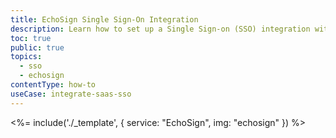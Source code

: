 ```yaml
---
title: EchoSign Single Sign-On Integration
description: Learn how to set up a Single Sign-on (SSO) integration with Adobe EchoSign and Auth0.
toc: true
public: true
topics:
  - sso
  - echosign
contentType: how-to
useCase: integrate-saas-sso
---
```


<%= include('./_template', {
  service: "EchoSign",
  img: "echosign"
}) %>
